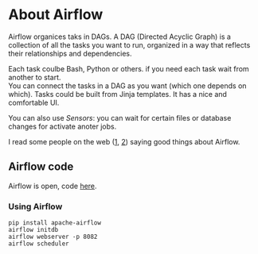 # About Airflow

Airflow organices taks in DAGs. A DAG (Directed Acyclic Graph) is a collection of all the tasks you want to run, organized in a way that reflects their relationships and dependencies.  

Each task coulbe Bash, Python or others. if you need each task wait from another to start.  
You can connect the tasks in a DAG as you want (which one depends on which).
Tasks could be built from Jinja templates.
It has a nice and comfortable UI.  

You can also use _Sensors_: you can wait for certain files or database changes for activate anoter jobs.

I read some people on the web ([1](https://medium.com/videoamp/what-we-learned-migrating-off-cron-to-airflow-b391841a0da4), [2](https://medium.com/@rbahaguejr/airflow-a-beautiful-cron-alternative-or-replacement-for-data-pipelines-b6fb6d0cddef)) saying good things about Airflow.  

## Airflow code

Airflow is open, code [here](https://github.com/apache/airflow).  

### Using Airflow

```
pip install apache-airflow
airflow initdb
airflow webserver -p 8082
airflow scheduler
```